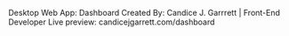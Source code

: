 Desktop Web App: Dashboard
Created By: Candice J. Garrrett | Front-End Developer
Live preview: candicejgarrett.com/dashboard
